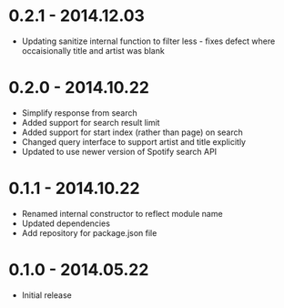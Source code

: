 # 0.2.1 - 2014.12.03

* Updating sanitize internal function to filter less - fixes defect where occaisionally title and artist was blank

# 0.2.0 - 2014.10.22

* Simplify response from search
* Added support for search result limit
* Added support for start index (rather than page) on search
* Changed query interface to support artist and title explicitly
* Updated to use newer version of Spotify search API

# 0.1.1 - 2014.10.22

* Renamed internal constructor to reflect module name
* Updated dependencies
* Add repository for package.json file

# 0.1.0 - 2014.05.22

* Initial release
